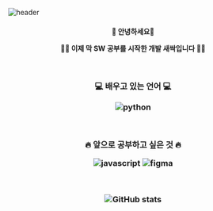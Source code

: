 ![header](https://capsule-render.vercel.app/api?type=cylinder&color=FFDF6F&height=150&section=header&text=Hello%20World&fontSize=50&fontColor=FFFFFF&&animation=blinking)
&nbsp;
<h4 align="center">
👋 안녕하세요👋

🌱🐣 이제 막 SW 공부를 시작한 개발 새싹입니다 🐣🌱



&nbsp;

<h3 align="center">
💻 배우고 있는 언어 💻
</p>

![python](https://img.shields.io/badge/Python-3776AB?style=for-the-badge&logo=python&logoColor=white)



&nbsp; 

🔥 앞으로 공부하고 싶은 것 🔥

![javascript](https://img.shields.io/badge/JavaScript-F7DF1E?style=for-the-badge&logo=JavaScript&logoColor=white)
![figma](https://img.shields.io/badge/Figma-F24E1E?style=for-the-badge&logo=figma&logoColor=white)


&nbsp; 

![GitHub stats](https://github-readme-stats.vercel.app/api?username=won-00&theme=vue&icons=true)


<!--
**won-00/won-00** is a ✨ _special_ ✨ repository because its `README.md` (this file) appears on your GitHub profile.

Here are some ideas to get you started:

- 🔭 I’m currently working on ...
- 🌱 I’m currently learning ...
- 👯 I’m looking to collaborate on ...
- 🤔 I’m looking for help with ...
- 💬 Ask me about ...
- 📫 How to reach me: ...
- 😄 Pronouns: ...
- ⚡ Fun fact: ...
-->
